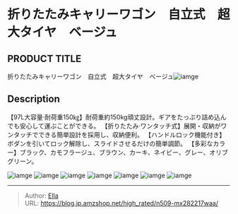 # 折りたたみキャリーワゴン　自立式　超大タイヤ　ベージュ


## PRODUCT TITLE 

折りたたみキャリーワゴン　自立式　超大タイヤ　ベージュ![iamge](nan)

## Description

【97L大容量·耐荷重150㎏】耐荷重約150kg頑丈設計。ギアをたっぷり詰め込んでも安心して運ぶことができる。
【折りたたみ·ワンタッチ式】展開・収納がワンタッチでできる簡単設計を採用し、収納便利。
【ハンドルロック機能付き】ボダンを引いてロック解除し、スライドさせるだけの簡単調節。
【多彩なカラー】ブラック、カモフラージュ、ブラウン、カーキ、ネイビー、グレー、オリブグリーン。






![iamge](nan)
![iamge](nan)
![iamge](nan)
![iamge](nan)
![iamge](nan)
![iamge](nan)
![iamge](nan)


---

> Author: [Ella](https://blog.jp.amzshop.net/)  
> URL: https://blog.jp.amzshop.net/high_rated/n509-mx282217waa/  


